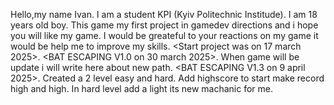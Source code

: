 Hello,my name Ivan. I am a student KPI (Kyiv Politechnic Institude). 
I am 18 years old boy.
This game my first project in gamedev directions and i hope you will like my game. 
I would be greateful to your reactions on my game it would be help me to improve my skills.
<Start project was on 17 march 2025>.
<BAT ESCAPING V1.0 on 30 march 2025>. 
When game will be update i will write here about new path.
<BAT ESCAPING V1.3 on 9 april 2025>. Created a 2 level easy and hard. Add highscore to start make record high and high. In hard level add a light its new machanic for me.  

